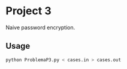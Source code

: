 # Project 3

Naive password encryption.

## Usage

```Bash
python ProblemaP3.py < cases.in > cases.out
```

